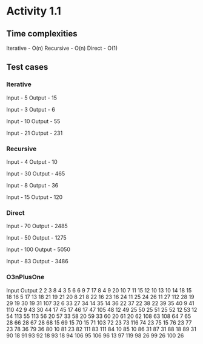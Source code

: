 # Activity 1.1

## Time complexities
Iterative - O(n)
Recursive - O(n)
Direct - O(1)

## Test cases

### Iterative
Input - 5
Output - 15

Input - 3
Output - 6

Input - 10
Output - 55

Input - 21
Output - 231

### Recursive
Input - 4
Output - 10

Input - 30
Output - 465

Input - 8
Output - 36

Input - 15
Output - 120

### Direct
Input - 70
Output - 2485

Input - 50
Output - 1275

Input - 100
Output - 5050

Input - 83
Output - 3486

### O3nPlusOne
Input   Output
2       2
3       8
4       3
5       6
6       9
7       17
8       4
9       20
10      7
11      15
12      10
13      10
14      18
15      18
16      5
17      13
18      21
19      21
20      8
21      8
22      16
23      16
24      11
25      24
26      11
27      112
28      19
29      19
30      19
31      107
32      6
33      27
34      14
35      14
36      22
37      22
38      22
39      35
40      9
41      110
42      9
43      30
44      17
45      17
46      17
47      105
48      12
49      25
50      25
51      25
52      12
53      12
54      113
55      113
56      20
57      33
58      20
59      33
60      20
61      20
62      108
63      108
64      7
65      28
66      28
67      28
68      15
69      15
70      15
71      103
72      23
73      116
74      23
75      15
76      23
77      23
78      36
79      36
80      10
81      23
82      111
83      111
84      10
85      10
86      31
87      31
88      18
89      31
90      18
91      93
92      18
93      18
94      106
95      106
96      13
97      119
98      26
99      26
100     26